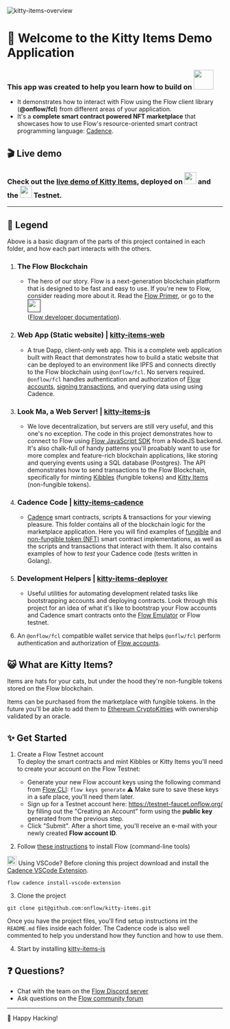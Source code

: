 ![kitty-items-overview](https://user-images.githubusercontent.com/901466/106943245-0eac2b00-66da-11eb-960e-a1db5b1d028d.png)<!-- .element width="100%" -->

# 👋 Welcome to the Kitty Items Demo Application

### This app was created to help you learn how to build on <img height="46px" src="https://assets.website-files.com/5f6294c0c7a8cdd643b1c820/5f6294c0c7a8cda55cb1c936_Flow_Wordmark.svg" />

- It demonstrates how to interact with Flow using the Flow client library (**@onflow/fcl**) from different areas of your application.
- It's a **complete smart contract powered NFT marketplace** that showcases how to use Flow's resource-oriented smart contract programming language: [Cadence](https://docs.onflow.org/cadence).


## 🎬 Live demo

### Check out the [live demo of Kitty Items](https://kitty-items.on.fleek.co/#/), deployed on <a href="https://docs.ipfs.io/concepts/case-study-fleek/"><img height="28px" src="https://docs.ipfs.io/assets/img/logo-fleek.5aed66a3.png" /></a> and the <img height="28px" src="https://assets.website-files.com/5f6294c0c7a8cdd643b1c820/5f6294c0c7a8cda55cb1c936_Flow_Wordmark.svg" /> Testnet.
---

## 🔎 Legend 
Above is a basic diagram of the parts of this project contained in each folder, and how each part interacts with the others.

1) ### The Flow Blockchain
    - The hero of our story. Flow is a next-generation blockchain platform that is designed to be fast and easy to use. If you're new to Flow, consider reading more about it. Read the [Flow Primer](https://www.onflow.org/primer), or go to the <a href=""><img src="https://user-images.githubusercontent.com/901466/107085354-3c15d900-67ad-11eb-98f8-1d0e6b02cdd2.png" height="30px" /></a><br/> ([Flow developer documentation](https://docs.onflow.org/)).

2) ### Web App (Static website) | [kitty-items-web](https://github.com/onflow/kitty-items/tree/mackenzie/updates-readme/kitty-items-web)
    - A true Dapp, client-only web app. This is a complete web application built with React that demonstrates how to build a static website that can be deployed to an environment like IPFS and connects directly to the Flow blockchain using `@onflow/fcl`. No servers required. `@onflow/fcl` handles authentication and authorization of [Flow accounts](https://docs.onflow.org/concepts/accounts-and-keys/), [signing transactions](https://docs.onflow.org/concepts/transaction-signing/), and querying data using using Cadence.

3) ### Look Ma, a Web Server! | [kitty-items-js](https://github.com/onflow/kitty-items/tree/mackenzie/updates-readme/kitty-items-js)
    - We love decentralization, but servers are still very useful, and this one's no exception. The code in this project demonstrates how to connect to Flow using [Flow JavaScript SDK](https://github.com/onflow/flow-js-sdk) from a NodeJS backend. It's also chalk-full of handy patterns you'll proabably want to use for more complex and feature-rich blockchain applications, like storing and querying events using a SQL database (Postgres). The API demonstrates how to send transactions to the Flow Blockchain, specifically for minting [Kibbles](https://github.com/onflow/kitty-items/blob/mackenzie/updates-readme/kitty-items-cadence/cadence/kibble/contracts/Kibble.cdc) (fungible tokens) and [Kitty Items](https://github.com/onflow/kitty-items/blob/mackenzie/updates-readme/kitty-items-cadence/cadence/kittyItems/contracts/KittyItems.cdc) (non-fungible tokens).

4) ### Cadence Code | [kitty-items-cadence](https://github.com/onflow/kitty-items/tree/mackenzie/updates-readme/kitty-items-cadence)
    - [Cadence](https://docs.onflow.org/cadence) smart contracts, scripts & transactions for your viewing pleasure. This folder contains all of the blockchain logic for the marketplace application. Here you will find examples of [fungible](https://github.com/onflow/flow-ft) and [non-fungible token (NFT)](https://github.com/onflow/flow-nft) smart contract implementations, as well as the scripts and transactions that interact with them. It also contains examples of how to *test* your Cadence code (tests written in Golang).

5) ### Development Helpers | [kitty-items-deployer](https://github.com/onflow/kitty-items/tree/mackenzie/updates-readme/kitty-items-deployer)
    - Useful utilities for automating development related tasks like bootstrapping accounts and deploying contracts. Look through this project for an idea of what it's like to bootstrap your Flow accounts and Cadence smart contracts onto the [Flow Emulator](https://github.com/onflow/flow-emulator) or Flow testnet.

6) An `@onflow/fcl` compatible wallet service that helps `@onflw/fcl` perform authentication and authorization of [Flow accounts](https://docs.onflow.org/concepts/accounts-and-keys/).


## 😺 What are Kitty Items?

Items are hats for your cats, but under the hood they're non-fungible tokens stored on the Flow blockchain.

Items can be purchased from the marketplace with fungible tokens.
In the future you'll be able to add them to [Ethereum CryptoKitties](https://www.cryptokitties.co/) with ownership validated by an oracle.


## ✨ Get Started

1) Create a Flow Testnet account <br/>
To deploy the smart contracts and mint Kibbles or Kitty Items you'll need to create your account on the Flow Testnet:

    - Generate your new Flow account keys using the following command from [Flow CLI](https://docs.onflow.org/flow-cli/): `flow keys generate` ⚠️ Make sure to           save these keys in a safe place, you'll need them later.
    - Sign up for a Testnet account here: https://testnet-faucet.onflow.org/ by filling out the "Creating an Account" form using the **public key** generated           from the previous step.
    - Click "Submit". After a short time, you'll receive an e-mail with your newly created **Flow account ID**.
    

2) Follow [these instructions](https://github.com/onflow/flow-cli) to install Flow (command-line tools)

<img width="22px" src="https://user-images.githubusercontent.com/674621/71187801-14e60a80-2280-11ea-94c9-e56576f76baf.png" /> Using VSCode? Before cloning this project download and install the [Cadence VSCode Extension](https://github.com/onflow/vscode-flow). 
```
flow cadence install-vscode-extension
```

3) Clone the project

```
git clone git@github.com:onflow/kitty-items.git
```

Once you have the project files, you'll find setup instructions int the `README.md` files inside each folder. 
The Cadence code is also well commented to help you understand how they function and how to use them. 

4) Start by installing [kitty-items-js](https://github.com/onflow/kitty-items/tree/mackenzie/updates-readme/kitty-items-js/README.md) 

## 


## ❓ Questions?

- Chat with the team on the [Flow Discord server](https://discord.gg/xUdZxs82Rz)
- Ask questions on the [Flow community forum](https://forum.onflow.org/t/kitty-items-marketplace-demo-dapp/759/5)

---
🚀  Happy Hacking!  

